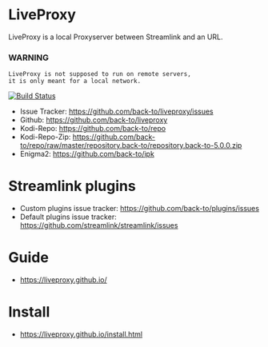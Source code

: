 # LiveProxy

LiveProxy is a local Proxyserver between Streamlink and an URL.

### WARNING
    LiveProxy is not supposed to run on remote servers,
    it is only meant for a local network.

[![Build Status](https://travis-ci.org/back-to/liveproxy.svg?branch=master)](https://travis-ci.org/back-to/liveproxy)

- Issue Tracker: https://github.com/back-to/liveproxy/issues
- Github: https://github.com/back-to/liveproxy
- Kodi-Repo: https://github.com/back-to/repo
- Kodi-Repo-Zip: https://github.com/back-to/repo/raw/master/repository.back-to/repository.back-to-5.0.0.zip
- Enigma2: https://github.com/back-to/ipk

# Streamlink plugins

- Custom plugins issue tracker: https://github.com/back-to/plugins/issues
- Default plugins issue tracker: https://github.com/streamlink/streamlink/issues

# Guide

- https://liveproxy.github.io/

# Install

- https://liveproxy.github.io/install.html
